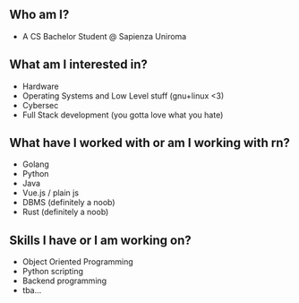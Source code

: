 ## Who am I? 
- A CS Bachelor Student @ Sapienza Uniroma

## What am I interested in? 
- Hardware
- Operating Systems and Low Level stuff (gnu+linux <3)
- Cybersec 
- Full Stack development (you gotta love what you hate)

## What have I worked with or am I working with rn?
- Golang
- Python
- Java
- Vue.js / plain js 
- DBMS (definitely a noob)
- Rust (definitely a noob)

## Skills I have or I am working on?
- Object Oriented Programming
- Python scripting
- Backend programming
- tba...



